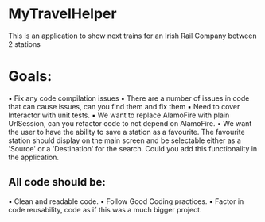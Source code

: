 # MyTravelHelper
This is an application to show next trains for an Irish Rail Company between 2 stations 

# Goals:
▪ Fix any code compilation issues 
▪ There are a number of issues in code that can cause issues, can you find them and fix them
▪ Need to cover Interactor with unit tests.
▪ We want to replace AlamoFire with plain UrlSession, can you refactor code to not depend on AlamoFire.
▪ We want the user to have the ability to save a station as a favourite.
The favourite station should display on the main screen and be selectable either as a 'Source' or a 'Destination' for the search.
Could you add this functionality in the application. 

## All code should be:
▪ Clean and readable code.
▪ Follow Good Coding practices.
▪ Factor in code reusability, code as if this was a much bigger project. 
